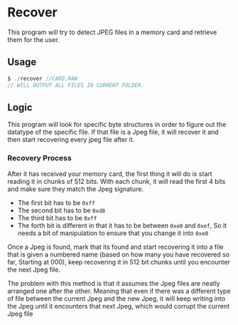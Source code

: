 # Recover

This program will try to detect JPEG files in a memory card and retrieve them for the user.

## Usage

```C
$ ./recover //CARD.RAW
// WILL OUTPUT ALL FILES IN CURRENT FOLDER.
```

## Logic

This program will look for specific byte structures in order to figure out the datatype of the specific file. If that file is a Jpeg file, it will recover it and then start recovering every jpeg file after it.

### Recovery Process

After it has received your memory card, the first thing it will do is start reading it in chunks of 512 bits. With each chunk, it will read the first 4 bits and make sure they match the Jpeg signature.

* The first bit has to be  `0xff`
* The second bit has to be `0xd8`
* The third bit has to be `0xff`
* The forth bit is different in that it has to be between `0xe0` and `0xef`, So it needs a bit of manipulation to ensure that you change it into `0xe0`

Once a Jpeg is found, mark that its found and start recovering it into a file that is given a numbered name (based on how many you have recovered so far, Starting at 000), keep recovering it in 512 bit chunks until you encounter the next Jpeg file.

The problem with this method is that it assumes the Jpeg files are neatly arranged one after the other. Meaning that even if there was a different type of file between the current Jpeg and the new Jpeg, it will keep writing into the Jpeg until it encounters that next Jpeg, which would corrupt the current Jpeg file

